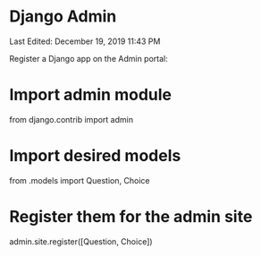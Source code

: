 # Django Admin

Last Edited: December 19, 2019 11:43 PM

Register a Django app on the Admin portal:

# Import admin module 

from django.contrib import admin

# Import desired models

from .models import Question, Choice

# Register them for the admin site

admin.site.register([Question, Choice])